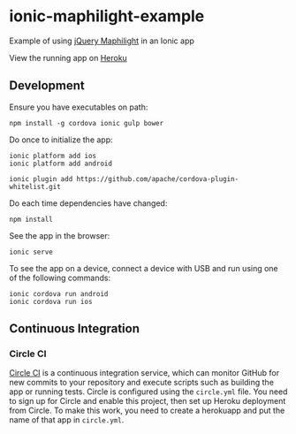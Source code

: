 ionic-maphilight-example
========================

Example of using [jQuery Maphilight](https://github.com/markitosgv/maphilight) in an Ionic app

View the running app on [Heroku](https://ionic-maphilight-example.herokuapp.com/)

Development
-----------

Ensure you have executables on path:

    npm install -g cordova ionic gulp bower

Do once to initialize the app:

    ionic platform add ios
    ionic platform add android

    ionic plugin add https://github.com/apache/cordova-plugin-whitelist.git

Do each time dependencies have changed:

    npm install

See the app in the browser:

    ionic serve

To see the app on a device, connect a device with USB and run using one of the following commands:

    ionic cordova run android
    ionic cordova run ios

Continuous Integration
----------------------

### Circle CI

[Circle CI](https://circleci.com/) is a continuous integration service, which can monitor GitHub for new commits
to your repository and execute scripts such as building the app or running tests. Circle is 
configured using the `circle.yml` file. You need to sign up for Circle and enable this project, then
set up Heroku deployment from Circle. To make this work, you need to create a herokuapp and put the
name of that app in `circle.yml`.
